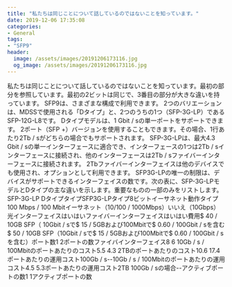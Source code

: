 ```yaml
---
title: "私たちは同じことについて話しているのではないことを知っています。"
date: 2019-12-06 17:35:08
categories:
- General
tags:
- "SFP9"
header:
  image: /assets/images/20191206173116.jpg
  og_image: /assets/images/20191206173116.jpg
---
```


私たちは同じことについて話しているのではないことを知っています。最初の部分を参照しています。最初の2ビットは同じで、3番目の部分が大きな違いを持っています。 SFP9は、さまざまな構成で利用できます。 2つのバリエーションは、MDSSで使用される「Dタイプ」と、2つのうちの1つ（SFP-3G-LP）であるSFP-12G-L8です。 Dタイプモデルは、1 Gbit / sの単一ポートをサポートできます。 2ポート（SFP +）バージョンを使用することもできます。その場合、1行あたり2Tb / sがどちらの場合でもサポートされます。 SFP-3G-LPは、最大4.3 Gbit / sの単一インターフェースに適合でき、インターフェースの1つは2Tb / sインターフェースに接続され、他のインターフェースは2Tb / sファイバーインターフェースに接続されます。 2Tbファイバーインターフェイスは他のデバイスでも使用され、オプションとして利用できます。 SFP3G-LPの唯一の制限は、デバイスがサポートできるインターフェイスの数です。次の表に、SFP-3G-LPモデルとDタイプの主な違いを示します。重要なものの一部のみをリストします。 SFP-3G-LP DタイプタイプSFP3G-LPタイプ8ビットイーサネット動作タイプ100 Mbps / 100 Mbitイーサネット（10/100 / 1000Mbps）いいえ（10Gbps）光インターフェイスはいはいファイバーインターフェイスはいはい費用$ 40 / 10GB SFP（ 10Gbit / sで$ 15 / 5GBおよび100Mbitで$ 0.60 / 100Gbit / sを含む$ 50 / 10GB SFP（10Gbit / sで$ 15 / 5GBおよび100Mbitで$ 0.60 / 100Gbit / sを含む）ポート数1 2ポートの数ファイバインターフェイス8 6 10Gb / s / 100Mbitのポートあたりのコスト5.5 4.3 2TBのポートあたりのコスト10.6 17.4ポートあたりの運用コスト100Gb / s--10Gb / s / 100Mbitのポートあたりの運用コスト4.5 5.3ポートあたりの運用コスト2TB 100Gb / sの場合--アクティブポートの数1 1アクティブポートの数
